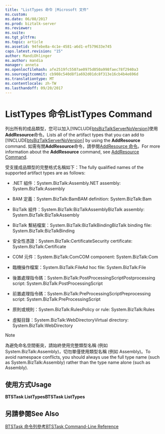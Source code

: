 ```yaml
---
title: "ListTypes 命令 |Microsoft 文件"
ms.custom: 
ms.date: 06/08/2017
ms.prod: biztalk-server
ms.reviewer: 
ms.suite: 
ms.tgt_pltfrm: 
ms.topic: article
ms.assetid: 94febe8a-4c1e-4581-a6d1-ef579633e745
caps.latest.revision: "15"
author: MandiOhlinger
ms.author: mandia
manager: anneta
ms.openlocfilehash: afe2519fc5507ae0975d050a998faec78f2940a3
ms.sourcegitcommit: cb908c540d8f1a692d01dc8f313e16cb4b4e696d
ms.translationtype: MT
ms.contentlocale: zh-TW
ms.lasthandoff: 09/20/2017
---
```

# <a name="listtypes-command"></a><span data-ttu-id="c23e7-102">ListTypes 命令</span><span class="sxs-lookup"><span data-stu-id="c23e7-102">ListTypes Command</span></span>
<span data-ttu-id="c23e7-103">列出所有的成品類型，您可以加入[!INCLUDE[btsBizTalkServerNoVersion](../includes/btsbiztalkservernoversion-md.md)]使用**AddResource**命令。</span><span class="sxs-lookup"><span data-stu-id="c23e7-103">Lists all of the artifact types that you can add to [!INCLUDE[btsBizTalkServerNoVersion](../includes/btsbiztalkservernoversion-md.md)] by using the **AddResource** command.</span></span> <span data-ttu-id="c23e7-104">如需有關**AddResource**命令，請參閱[AddResource 命令](../core/addresource-command.md)。</span><span class="sxs-lookup"><span data-stu-id="c23e7-104">For more information about the **AddResource** command, see [AddResource Command](../core/addresource-command.md).</span></span>  
  
 <span data-ttu-id="c23e7-105">受支援成品類型的完整格式名稱如下：</span><span class="sxs-lookup"><span data-stu-id="c23e7-105">The fully qualified names of the supported artifact types are as follows:</span></span>  
  
-   <span data-ttu-id="c23e7-106">.NET 組件：System.BizTalk:Assembly</span><span class="sxs-lookup"><span data-stu-id="c23e7-106">.NET assembly: System.BizTalk:Assembly</span></span>  
  
-   <span data-ttu-id="c23e7-107">BAM 定義：System.BizTalk:Bam</span><span class="sxs-lookup"><span data-stu-id="c23e7-107">BAM definition: System.BizTalk:Bam</span></span>  
  
-   <span data-ttu-id="c23e7-108">BizTalk 組件：System.BizTalk:BizTalkAssembly</span><span class="sxs-lookup"><span data-stu-id="c23e7-108">BizTalk assembly: System.BizTalk:BizTalkAssembly</span></span>  
  
-   <span data-ttu-id="c23e7-109">BizTalk 繫結檔案：System.BizTalk:BizTalkBinding</span><span class="sxs-lookup"><span data-stu-id="c23e7-109">BizTalk binding file: System.BizTalk:BizTalkBinding</span></span>  
  
-   <span data-ttu-id="c23e7-110">安全性憑證：System.BizTalk:Certificate</span><span class="sxs-lookup"><span data-stu-id="c23e7-110">Security certificate: System.BizTalk:Certificate</span></span>  
  
-   <span data-ttu-id="c23e7-111">COM 元件：System.BizTalk:Com</span><span class="sxs-lookup"><span data-stu-id="c23e7-111">COM component: System.BizTalk:Com</span></span>  
  
-   <span data-ttu-id="c23e7-112">臨機操作檔案：System.BizTalk:File</span><span class="sxs-lookup"><span data-stu-id="c23e7-112">Ad hoc file: System.BizTalk:File</span></span>  
  
-   <span data-ttu-id="c23e7-113">後置處理指令碼：System.BizTalk:PostProcessingScript</span><span class="sxs-lookup"><span data-stu-id="c23e7-113">Postprocessing script: System.BizTalk:PostProcessingScript</span></span>  
  
-   <span data-ttu-id="c23e7-114">前置處理指令碼：System.BizTalk:PreProcessingScript</span><span class="sxs-lookup"><span data-stu-id="c23e7-114">Preprocessing script: System.BizTalk:PreProcessingScript</span></span>  
  
-   <span data-ttu-id="c23e7-115">原則或規則：System.BizTalk:Rules</span><span class="sxs-lookup"><span data-stu-id="c23e7-115">Policy or rule: System.BizTalk:Rules</span></span>  
  
-   <span data-ttu-id="c23e7-116">虛擬目錄：System.BizTalk:WebDirectory</span><span class="sxs-lookup"><span data-stu-id="c23e7-116">Virtual directory: System.BizTalk:WebDirectory</span></span>  
  
> [!NOTE]
>  <span data-ttu-id="c23e7-117">為避免命名空間衝突，請始終使用完整類型名稱 (例如 System.BizTalk:Assembly)，切勿單僅使用類型名稱 (例如 Assembly)。</span><span class="sxs-lookup"><span data-stu-id="c23e7-117">To avoid namespace conflicts, you should always use the full type name (such as System.BizTalk:Assembly) rather than the type name alone (such as Assembly).</span></span>  
  
## <a name="usage"></a><span data-ttu-id="c23e7-118">使用方式</span><span class="sxs-lookup"><span data-stu-id="c23e7-118">Usage</span></span>  
 <span data-ttu-id="c23e7-119">**BTSTask ListTypes**</span><span class="sxs-lookup"><span data-stu-id="c23e7-119">**BTSTask ListTypes**</span></span>  
  
## <a name="see-also"></a><span data-ttu-id="c23e7-120">另請參閱</span><span class="sxs-lookup"><span data-stu-id="c23e7-120">See Also</span></span>  
 [<span data-ttu-id="c23e7-121">BTSTask 命令列參考</span><span class="sxs-lookup"><span data-stu-id="c23e7-121">BTSTask Command-Line Reference</span></span>](../core/btstask-command-line-reference.md)